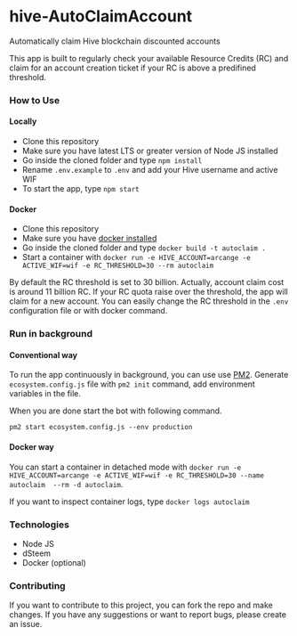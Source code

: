 # hive-AutoClaimAccount
Automatically claim Hive blockchain discounted accounts  

This app is built to regularly check your available Resource Credits (RC) and claim for an account creation ticket if your RC is above a predifined threshold.

### How to Use

#### Locally

- Clone this repository
- Make sure you have latest LTS or greater version of Node JS installed
- Go inside the cloned folder and type `npm install`
- Rename `.env.example` to `.env` and add your Hive username and active  WIF
- To start the app, type `npm start`

#### Docker

- Clone this repository
- Make sure you have [docker installed](https://docs.docker.com/install/)
- Go inside the cloned folder and type `docker build -t autoclaim .`
- Start a container with `docker run -e HIVE_ACCOUNT=arcange -e ACTIVE_WIF=wif -e RC_THRESHOLD=30 --rm autoclaim`

By default the RC threshold is set to 30 billion. Actually, account claim cost is around 11 billion RC.
If your RC quota raise over the threshold, the app will claim for a new account.
You can easily change the RC threshold in the `.env` configuration file or with docker command.

### Run in background

#### Conventional way

To run the app continuously in background, you can use use [PM2](https://pm2.io/). 
Generate `ecosystem.config.js` file with `pm2 init` command, add environment variables in the file.

When you are done start the bot with following command.

`pm2 start ecosystem.config.js --env production`

#### Docker way

You can start a container in detached mode with `docker run -e HIVE_ACCOUNT=arcange -e ACTIVE_WIF=wif -e RC_THRESHOLD=30 --name autoclaim  --rm -d autoclaim`.

If you want to inspect container logs, type `docker logs autoclaim`

### Technologies
- Node JS
- dSteem
- Docker (optional)

### Contributing

If you want to contribute to this project, you can fork the repo and make changes. If you have any suggestions or want to report bugs, please create an issue.
